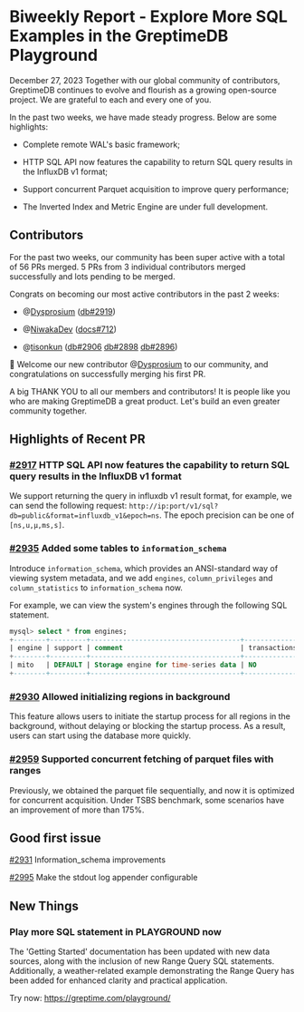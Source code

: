 # Biweekly Report - Explore More SQL Examples in the GreptimeDB Playground
December 27, 2023
Together with our global community of contributors, GreptimeDB continues to evolve and flourish as a growing open-source project. We are grateful to each and every one of you.

In the past two weeks, we have made steady progress. Below are some highlights:

- Complete remote WAL's basic framework;

- HTTP SQL API now features the capability to return SQL query results in the InfluxDB v1 format;

- Support concurrent Parquet acquisition to improve query performance;

- The Inverted Index and Metric Engine are under full development.

## Contributors
For the past two weeks, our community has been super active with a total of 56 PRs merged. 5 PRs from 3 individual contributors merged successfully and lots pending to be merged.

Congrats on becoming our most active contributors in the past 2 weeks:

- @[Dysprosium](https://github.com/Dysprosium0626) ([db#2919](https://github.com/GreptimeTeam/greptimedb/pull/2919))

- @[NiwakaDev](https://github.com/NiwakaDev) ([docs#712](https://github.com/GreptimeTeam/docs/pull/712))

- @[tisonkun](https://github.com/tisonkun) ([db#2906](https://github.com/GreptimeTeam/greptimedb/pull/2906) [db#2898](https://github.com/GreptimeTeam/greptimedb/pull/2898) [db#2896](https://github.com/GreptimeTeam/greptimedb/pull/2896))

👏  Welcome our new contributor @[Dysprosium](https://github.com/Dysprosium0626) to our community, and congratulations on successfully merging his first PR. 

A big THANK YOU to all our members and contributors! It is people like you who are making GreptimeDB a great product. Let's build an even greater community together.

## Highlights of Recent PR
### [#2917](https://github.com/GreptimeTeam/greptimedb/pull/2917) HTTP SQL API now features the capability to return SQL query results in the InfluxDB v1 format
We support returning the query in influxdb v1 result format, for example, we can send the following request: `http://ip:port/v1/sql?db=public&format=influxdb_v1&epoch=ns`.
The epoch precision can be one of `[ns,u,µ,ms,s]`.

### [#2935](https://github.com/GreptimeTeam/greptimedb/pull/2935) Added some tables to `information_schema`
Introduce `information_schema`, which provides an ANSI-standard way of viewing system metadata, and we add `engines`, `column_privileges` and `column_statistics` to `information_schema` now.

For example, we can view the system's engines through the following SQL statement.

```sql
mysql> select * from engines;
+--------+---------+-------------------------------------+--------------+------+------------+
| engine | support | comment                             | transactions | xa   | savepoints |
+--------+---------+-------------------------------------+--------------+------+------------+
| mito   | DEFAULT | Storage engine for time-series data | NO           | NO   | NO         |
+--------+---------+-------------------------------------+--------------+------+------------+
```

### [#2930](https://github.com/GreptimeTeam/greptimedb/pull/2930) Allowed initializing regions in background
This feature allows users to initiate the startup process for all regions in the background, without delaying or blocking the startup process. As a result, users can start using the database more quickly.

### [#2959](https://github.com/GreptimeTeam/greptimedb/pull/2959) Supported concurrent fetching of parquet files with ranges
Previously, we obtained the parquet file sequentially, and now it is optimized for concurrent acquisition. Under TSBS benchmark, some scenarios have an improvement of more than 175%.

## Good first issue
[#2931](https://github.com/GreptimeTeam/greptimedb/issues/2931)
Information_schema improvements

[#2995](https://github.com/GreptimeTeam/greptimedb/issues/2995)
Make the stdout log appender configurable

## New Things
### Play more SQL statement in PLAYGROUND now
The 'Getting Started' documentation has been updated with new data sources, along with the inclusion of new Range Query SQL statements. Additionally, a weather-related example demonstrating the Range Query has been added for enhanced clarity and practical application.

Try now: https://greptime.com/playground/
